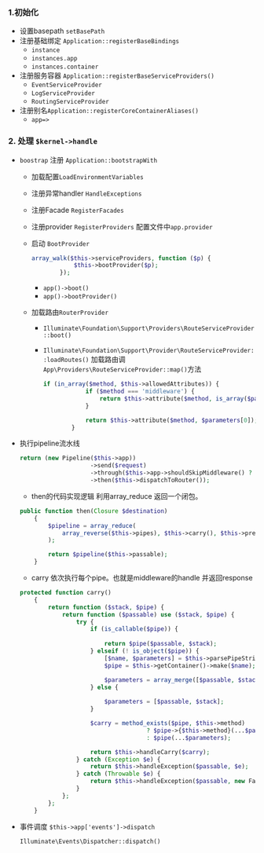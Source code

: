 ### 1.初始化

- 设置basepath `setBasePath`
- 注册基础绑定 `Application::registerBaseBindings` 
  - `instance` 
  -  `instances.app`
  -  `instances.container` 
- 注册服务容器 `Application::registerBaseServiceProviders()`
  - `EventServiceProvider`
  - `LogServiceProvider`
  - `RoutingServiceProvider`
- 注册别名`Application::registerCoreContainerAliases()`
  - `app=>`

### 2. 处理 `$kernel->handle`

- `boostrap` 注册 `Application::bootstrapWith` 

  - 加载配置`LoadEnvironmentVariables`

  - 注册异常handler `HandleExceptions`

  - 注册Facade  `RegisterFacades`

  - 注册provider `RegisterProviders` 配置文件中`app.provider`

  - 启动 `BootProvider`  

    ```php
    array_walk($this->serviceProviders, function ($p) {
                $this->bootProvider($p);
            });
    ```

    - `app()->boot()`
    - `app()->bootProvider()`

  - 加载路由`RouterProvider`

    - `Illuminate\Foundation\Support\Providers\RouteServiceProvider::boot()`

    - `Illuminate\Foundation\Support\Provider\RouteServiceProvider::loadRoutes()` 加载路由调`App\Providers\RouteServiceProvider::map()`方法

      ```php
      if (in_array($method, $this->allowedAttributes)) {
                  if ($method === 'middleware') {
                      return $this->attribute($method, is_array($parameters[0]) ? $parameters[0] : $parameters);
                  }
      
                  return $this->attribute($method, $parameters[0]);
              }
      ```

- 执行pipeline流水线

  ```php
  return (new Pipeline($this->app))
                      ->send($request)
                      ->through($this->app->shouldSkipMiddleware() ? [] : $this->middleware)
                      ->then($this->dispatchToRouter());
  ```

  - then的代码实现逻辑 利用array_reduce 返回一个闭包。

  ```php
  public function then(Closure $destination)
      {
          $pipeline = array_reduce(
              array_reverse($this->pipes), $this->carry(), $this->prepareDestination($destination)
          );
  
          return $pipeline($this->passable);
      }
  ```

  - carry 依次执行每个pipe。也就是middleware的handle 并返回response

  ```php
  protected function carry()
      {
          return function ($stack, $pipe) {
              return function ($passable) use ($stack, $pipe) {
                  try {
                      if (is_callable($pipe)) {
                          
                          return $pipe($passable, $stack);
                      } elseif (! is_object($pipe)) {
                          [$name, $parameters] = $this->parsePipeString($pipe);
                          $pipe = $this->getContainer()->make($name);
  
                          $parameters = array_merge([$passable, $stack], $parameters);
                      } else {
                          
                          $parameters = [$passable, $stack];
                      }
  
                      $carry = method_exists($pipe, $this->method)
                                      ? $pipe->{$this->method}(...$parameters)
                                      : $pipe(...$parameters);
  
                      return $this->handleCarry($carry);
                  } catch (Exception $e) {
                      return $this->handleException($passable, $e);
                  } catch (Throwable $e) {
                      return $this->handleException($passable, new FatalThrowableError($e));
                  }
              };
          };
      }
  ```

  

- 事件调度 `$this->app['events']->dispatch`

  ```php
  Illuminate\Events\Dispatcher::dispatch()
  ```
